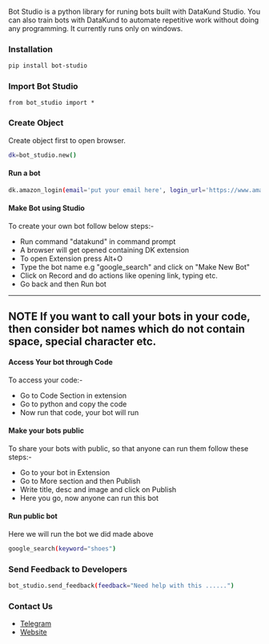 Bot Studio is a python library for runing bots built with DataKund Studio.
You can also train bots with DataKund to automate repetitive work without doing any programming.
It currently runs only on windows.

### Installation
```sh
pip install bot-studio
```

### Import Bot Studio
```
from bot_studio import *
```

### Create Object
Create object first to open browser.
```sh
dk=bot_studio.new()
```

#### Run a bot
```sh
dk.amazon_login(email='put your email here', login_url='https://www.amazon.com/gp/sign-in.html', password='put password here')
```

#### Make Bot using Studio
To create your own bot follow below steps:-
* Run command "datakund" in command prompt
* A browser will get opened containing DK extension
* To open Extension press Alt+O
* Type the bot name e.g "google_search" and click on "Make New Bot"
* Click on Record and do actions like opening link, typing etc.
* Go back and then Run bot

---
**NOTE**
If you want to call your bots in your code, then consider bot names which do not contain space, special character etc.
---


#### Access Your bot through Code
To access your code:-
* Go to Code Section in extension
* Go to python and copy the code
* Now run that code, your bot will run

#### Make your bots public
To share your bots with public, so that anyone can run them follow these steps:-
* Go to your bot in Extension
* Go to More section and then Publish
* Write title, desc and image and click on Publish
* Here you go, now anyone can run this bot

#### Run public bot
Here we will run the bot we did made above
```sh
google_search(keyword="shoes")
```

### Send Feedback to Developers
```sh
bot_studio.send_feedback(feedback="Need help with this ......")
```

### Contact Us
* [Telegram](https://t.me/datakund)
* [Website](https://datakund.com)

